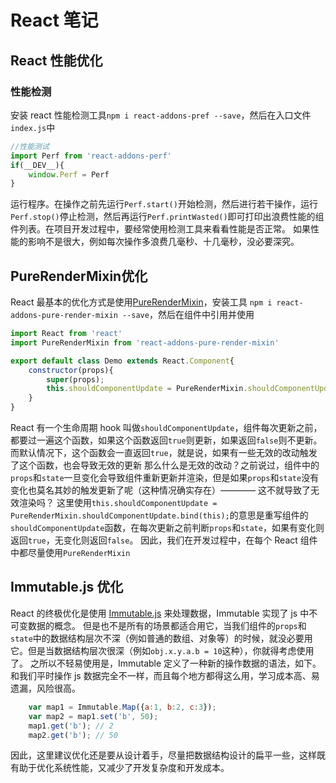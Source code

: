 # React 笔记

## React 性能优化

### 性能检测

安装 react 性能检测工具`npm i react-addons-pref --save`，然后在入口文件`index.js`中

```js
//性能测试
import Perf from 'react-addons-perf'
if(__DEV__){
    window.Perf = Perf
}
```

运行程序。在操作之前先运行`Perf.start()`开始检测，然后进行若干操作，运行`Perf.stop()`停止检测，然后再运行`Perf.printWasted()`即可打印出浪费性能的组件列表。在项目开发过程中，要经常使用检测工具来看看性能是否正常。
如果性能的影响不是很大，例如每次操作多浪费几毫秒、十几毫秒，没必要深究。

## PureRenderMixin优化

React 最基本的优化方式是使用[PureRenderMixin](http://reactjs.cn/react/docs/pure-render-mixin.html)，安装工具 `npm i react-addons-pure-render-mixin --save`，然后在组件中引用并使用

```js
import React from 'react'
import PureRenderMixin from 'react-addons-pure-render-mixin'

export default class Demo extends React.Component{
    constructor(props){
        super(props);
        this.shouldComponentUpdate = PureRenderMixin.shouldComponentUpdate.bind(this);
    }
}
```

React 有一个生命周期 hook 叫做`shouldComponentUpdate`，组件每次更新之前，都要过一遍这个函数，如果这个函数返回`true`则更新，如果返回`false`则不更新。而默认情况下，这个函数会一直返回`true`，就是说，如果有一些无效的改动触发了这个函数，也会导致无效的更新
那么什么是无效的改动？之前说过，组件中的`props`和`state`一旦变化会导致组件重新更新并渲染，但是如果`props`和`state`没有变化也莫名其妙的触发更新了呢（这种情况确实存在）———— 这不就导致了无效渲染吗？
这里使用`this.shouldComponentUpdate = PureRenderMixin.shouldComponentUpdate.bind(this);`的意思是重写组件的`shouldComponentUpdate`函数，在每次更新之前判断`props`和`state`，如果有变化则返回`true`，无变化则返回`false`。
因此，我们在开发过程中，在每个 React 组件中都尽量使用`PureRenderMixin`

## Immutable.js 优化

React 的终极优化是使用 [Immutable.js](https://facebook.github.io/immutable-js/) 来处理数据，Immutable 实现了 js 中不可变数据的概念。
但是也不是所有的场景都适合用它，当我们组件的`props`和`state`中的数据结构层次不深（例如普通的数组、对象等）的时候，就没必要用它。但是当数据结构层次很深（例如`obj.x.y.a.b = 10`这种），你就得考虑使用了。
之所以不轻易使用是，Immutable 定义了一种新的操作数据的语法，如下。和我们平时操作 js 数据完全不一样，而且每个地方都得这么用，学习成本高、易遗漏，风险很高。

```js
    var map1 = Immutable.Map({a:1, b:2, c:3});
    var map2 = map1.set('b', 50);
    map1.get('b'); // 2
    map2.get('b'); // 50
```

因此，这里建议优化还是要从设计着手，尽量把数据结构设计的扁平一些，这样既有助于优化系统性能，又减少了开发复杂度和开发成本。